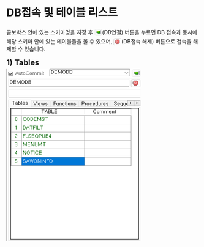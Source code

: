 # DB접속 및 테이블 리스트

콤보박스 안에 있는 스키마명을 지정 후 <img src="../../.vuepress\public\documentation\query-designer\query_develop_tool_Configuration\DB_Connect_And_Table_List\DB_Connect_1.png" style="position: relative;top: 5px;" width="20" height="20">(DB연결)  버튼을 누르면 DB 접속과 동시에 해당 스키마 안에 있는 테이블들을 볼 수 있으며, <img src="../../.vuepress\public\documentation\query-designer\query_develop_tool_Configuration\DB_Connect_And_Table_List\DB_Connect_2.png" style="position: relative;top: 5px;" width="20" height="20">(DB접속 해제) 버튼으로 접속을 해제할 수 있습니다.

<b style="font-size: 20px"> 1) Tables </b> <br/>
<img src="../../.vuepress\public\documentation\query-designer\query_develop_tool_Configuration\DB_Connect_And_Table_List\Tables.png" style="position: relative;top: 5px;" width="350" height="450">
